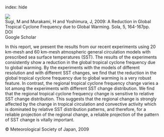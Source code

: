index: hide

<div class="Citation">
    <div class="Citation-thumb CitationThumb-linked"  data-href="https://doi.org/10.2151/sola.2009-042">
      <img src="https://static.claimspace.cloud/climate-study-static/refs/thumbs/14/Sugi_et_al_2009-thumb.png" />
    </div>

  <div class="Citation-body">
    <div class="Citation-text">Sugi, M and Murakami, H and Yoshimura, J, 2009: A Reduction in Global Tropical Cyclone Frequency due to Global Warming. <span class="Article-journal">Sola, </span><span class="Article-volume">5, </span>164-167pp.</div>
    <div class="Citation-links">
      <div class="CitationLink" data-href="https://doi.org/10.2151/sola.2009-042">
        <div class="CitationLink-icon CitationLink-Doi"></div>
        <div class="CitationLink-text">DOI</div>
      </div>
      <div class="CitationLink" data-href="https://scholar.google.com/scholar?q=10.2151/sola.2009-042">
        <div class="CitationLink-icon CitationLink-Scholar"></div>
        <div class="CitationLink-text">Google Scholar</div>
      </div>
    </div>
  </div>
</div>

In this report, we present the results from our recent experiments using 20 km-mesh and 60 km-mesh atmospheric general circulation models with prescribed sea surface temperatures (SST). The results of the experiments consistently show a reduction in the global tropical cyclone frequency due to global warming. By the experiments with the models of different resolution and with different SST changes, we find that the reduction in the global tropical cyclone frequency due to global warming is a very robust feature. In contrast, the regional tropical cyclone frequency change varies a lot among the experiments with different SST change distribution. We find that the regional tropical cyclone frequency change is sensitive to relative SST change distribution. This suggests that the regional change is strongly affected by the change in tropical circulation and convective activity which is dominated by relative SST distribution patterns, and therefore, for a reliable projection of the regional change, a reliable projection of the pattern of SST change is vitally important.

<div class="Citation-copy">
&copy; Meteorological Society of Japan, 2009
</div>